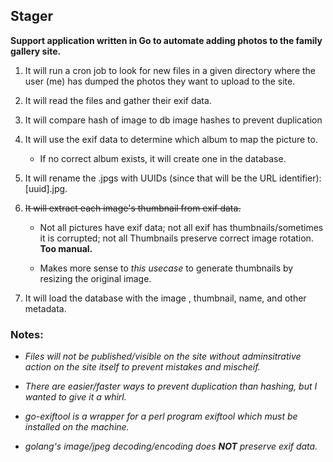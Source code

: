 ## Stager

**Support application written in Go to automate adding photos to the family gallery site.**

1. It will run a cron job to look for new files in a given directory where the user (me) has dumped the photos they want to upload to the site.

1. It will read the files and gather their exif data.

1. It will compare hash of image to db image hashes to prevent duplication

1. It will use the exif data to determine which album to map the picture to.

    * If no correct album exists, it will create one in the database.

1. It will rename the .jpgs with UUIDs (since that will be the URL identifier): [uuid].jpg.

1. ~~It will extract each image's thumbnail from exif data.~~
    
    * Not all pictures have exif data; not all exif has thumbnails/sometimes it is corrupted; not all Thumbnails preserve correct image rotation. **Too manual.**

    * Makes more sense to *this usecase* to generate thumbnails by resizing the original image.

1. It will load the database with the image , thumbnail, name, and other metadata.

### Notes:
* *Files will not be published/visible on the site without adminsitrative action on the site itself to prevent mistakes and mischeif.*

* *There are easier/faster ways to prevent duplication than hashing, but I wanted to give it a whirl.*

* *go-exiftool is a wrapper for a perl program exiftool which must be installed on the machine.*

* *golang's image/jpeg decoding/encoding does **NOT** preserve exif data.*